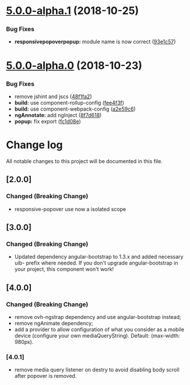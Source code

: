 <a name="5.0.0-alpha.1"></a>
# [5.0.0-alpha.1](https://github.com/ovh-ux/ovh-angular-responsive-popover/compare/v5.0.0-alpha.0...v5.0.0-alpha.1) (2018-10-25)


### Bug Fixes

* **responsivepopoverpopup:** module name is now correct ([93e1c57](https://github.com/ovh-ux/ovh-angular-responsive-popover/commit/93e1c57))



<a name="5.0.0-alpha.0"></a>
# [5.0.0-alpha.0](https://github.com/ovh-ux/ovh-angular-responsive-popover/compare/4.0.1...5.0.0-alpha.0) (2018-10-23)


### Bug Fixes

* remove jshint and jscs ([48f1fa2](https://github.com/ovh-ux/ovh-angular-responsive-popover/commit/48f1fa2))
* **build:** use component-rollup-config ([fee4f3f](https://github.com/ovh-ux/ovh-angular-responsive-popover/commit/fee4f3f))
* **build:** use component-webpack-config ([a2e59c6](https://github.com/ovh-ux/ovh-angular-responsive-popover/commit/a2e59c6))
* **ngAnnotate:** add ngInject ([8f7d618](https://github.com/ovh-ux/ovh-angular-responsive-popover/commit/8f7d618))
* **popup:** fix export ([fc1d08e](https://github.com/ovh-ux/ovh-angular-responsive-popover/commit/fc1d08e))



# Change log
All notable changes to this project will be documented in this file.

## [2.0.0]
### Changed (Breaking Change)
- responsive-popover use now a isolated scope

## [3.0.0]
### Changed (Breaking Change)
- Updated dependency angular-bootstrap to 1.3.x and added necessary uib- prefix where needed. If you don't upgrade angular-bootstrap in your project, this component won't work!

## [4.0.0]
### Changed (Breaking Change)
- remove ovh-ngstrap dependency and use angular-bootstrap instead;
- remove ngAnimate dependency;
- add a provider to allow configuration of what you consider as a mobile device (configure your own mediaQueryString). Default: (max-width: 980px).

### [4.0.1]
- remove media query listener on destry to avoid disabling body scroll after popover is removed.
